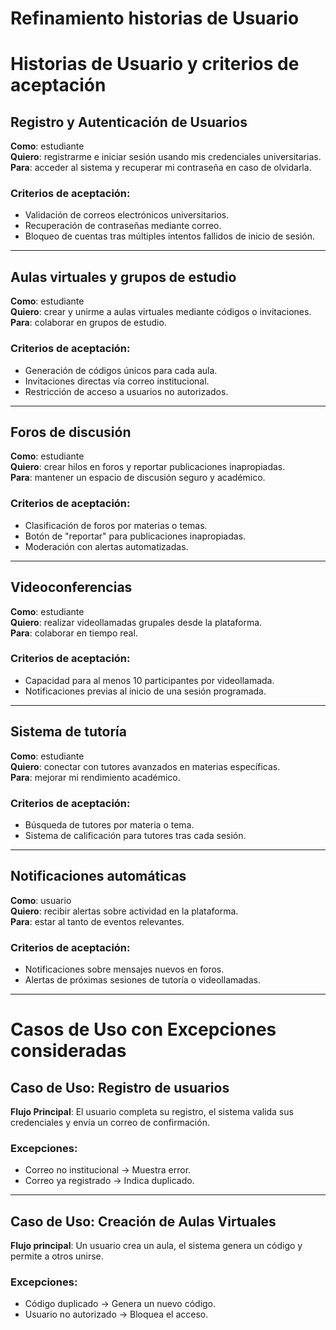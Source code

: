 # Refinamiento historias de Usuario

# Historias de Usuario y criterios de aceptación

## Registro y Autenticación de Usuarios

**Como**: estudiante  
**Quiero**: registrarme e iniciar sesión usando mis credenciales universitarias.  
**Para**: acceder al sistema y recuperar mi contraseña en caso de olvidarla.

### Criterios de aceptación:
- Validación de correos electrónicos universitarios.
- Recuperación de contraseñas mediante correo.
- Bloqueo de cuentas tras múltiples intentos fallidos de inicio de sesión.

---

## Aulas virtuales y grupos de estudio

**Como**: estudiante  
**Quiero**: crear y unirme a aulas virtuales mediante códigos o invitaciones.  
**Para**: colaborar en grupos de estudio.

### Criterios de aceptación:
- Generación de códigos únicos para cada aula.
- Invitaciones directas vía correo institucional.
- Restricción de acceso a usuarios no autorizados.

---

## Foros de discusión

**Como**: estudiante  
**Quiero**: crear hilos en foros y reportar publicaciones inapropiadas.  
**Para**: mantener un espacio de discusión seguro y académico.

### Criterios de aceptación:
- Clasificación de foros por materias o temas.
- Botón de "reportar" para publicaciones inapropiadas.
- Moderación con alertas automatizadas.

---

## Videoconferencias

**Como**: estudiante  
**Quiero**: realizar videollamadas grupales desde la plataforma.  
**Para**: colaborar en tiempo real.

### Criterios de aceptación:
- Capacidad para al menos 10 participantes por videollamada.
- Notificaciones previas al inicio de una sesión programada.

---

## Sistema de tutoría

**Como**: estudiante  
**Quiero**: conectar con tutores avanzados en materias específicas.  
**Para**: mejorar mi rendimiento académico.

### Criterios de aceptación:
- Búsqueda de tutores por materia o tema.
- Sistema de calificación para tutores tras cada sesión.

---

## Notificaciones automáticas

**Como**: usuario  
**Quiero**: recibir alertas sobre actividad en la plataforma.  
**Para**: estar al tanto de eventos relevantes.

### Criterios de aceptación:
- Notificaciones sobre mensajes nuevos en foros.
- Alertas de próximas sesiones de tutoría o videollamadas.

---

# Casos de Uso con Excepciones consideradas

## Caso de Uso: Registro de usuarios

**Flujo Principal**: El usuario completa su registro, el sistema valida sus credenciales y envía un correo de confirmación.

### Excepciones:
- Correo no institucional → Muestra error.
- Correo ya registrado → Indica duplicado.

---

## Caso de Uso: Creación de Aulas Virtuales

**Flujo principal**: Un usuario crea un aula, el sistema genera un código y permite a otros unirse.

### Excepciones:
- Código duplicado → Genera un nuevo código.
- Usuario no autorizado → Bloquea el acceso.
